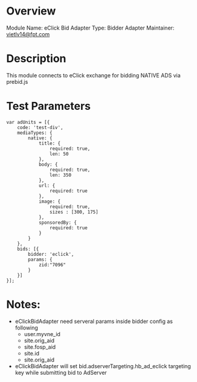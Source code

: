# Overview

Module Name: eClick Bid Adapter
Type: Bidder Adapter
Maintainer: vietlv14@fpt.com

# Description

This module connects to eClick exchange for bidding NATIVE ADS via prebid.js

# Test Parameters

```
var adUnits = [{
    code: 'test-div',
    mediaTypes: {
        native: {
            title: {
                required: true,
                len: 50
            },
            body: {
                required: true,
                len: 350
            },
            url: {
                required: true
            },
            image: {
                required: true,
                sizes : [300, 175]
            },
            sponsoredBy: {
                required: true
            }
        }
    },
    bids: [{
        bidder: 'eclick',
        params: {
	    	zid:"7096"
        }
    }]
}];
```

# Notes:

- eClickBidAdapter need serveral params inside bidder config as following
  - user.myvne_id
  - site.orig_aid
  - site.fosp_aid
  - site.id
  - site.orig_aid
- eClickBidAdapter will set bid.adserverTargeting.hb_ad_eclick targeting key while submitting bid to AdServer

